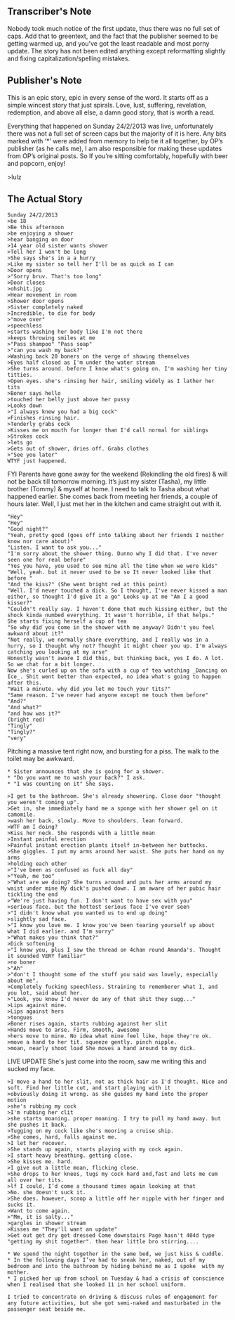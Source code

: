 ## Transcriber's Note
Nobody took much notice of the first update, thus there was no full set of caps. Add that to greentext, and the fact that the publisher seemed to be getting warmed up, and you've got the least readable and most porny update. The story has not been edited anything except reformatting slightly and fixing capitalization/spelling mistakes.

## Publisher's Note
This is an epic story, epic in every sense of the word. It starts off as a simple wincest story that just spirals. Love, lust, suffering, revelation, redemption, and above all else, a damn good story, that is worth a read.

Everything that happened on Sunday 24/2/2013 was live, unfortunately there was not a full set of screen caps but the majority of it is here. Any bits marked with ‘*’ were added from memory to help tie it all together, by OP’s publisher (as he calls me), I am also responsible for making these updates from OP’s original posts. So If you’re sitting comfortably, hopefully with beer and popcorn, enjoy!

\>lulz

## The Actual Story
	Sunday 24/2/2013
	>be 18
	>Be this afternoon 
	>be enjoying a shower 
	>hear banging on door 
	>14 year old sister wants shower 
	>Tell her I won't be long 
	>She says she's in a a hurry 
	>Like my sister so tell her I'll be as quick as I can 
	>Door opens 
	>"Sorry bruv. That's too long" 
	>Door closes 
	>ohshit.jpg 
	>Hear movement in room 
	>Shower door opens 
	>Sister completely naked 
	>Incredible, to die for body 
	>"move over"
	>speechless 
	>starts washing her body like I'm not there 
	>keeps throwing smiles at me 
	>"Pass shampoo" "Pass soap" 
	>"can you wash my back?" 
	>Washing back 20 boners on the verge of showing themselves 
	>Eyes half closed as I'm under the water stream 
	>She turns around. before I know what's going on. I'm washing her tiny titties.
	>Open eyes. she's rinsing her hair, smiling widely as I lather her tits 
	>Boner says hello 
	>touched her belly just above her pussy 
	>Looks down 
	>"I always knew you had a big cock" 
	>Finishes rinsing hair. 
	>Tenderly grabs cock 
	>Kisses me on mouth for longer than I'd call normal for siblings 
	>Strokes cock 
	>lets go 
	>Gets out of shower, dries off. Grabs clothes 
	>"See you later"
	WTYF just happened.

FYI Parents have gone away for the weekend (Rekindling the old fires) & will not be back till tomorrow morning. It’s just my sister (Tasha), my little brother (Tommy) & myself at home. I need to talk to Tasha about what happened earlier. She comes back from meeting her friends, a couple of hours later. Well, I just met her in the kitchen and came straight out with it.

	"Hey"
	"Hey"
	"Good night?"
	"Yeah, pretty good (goes off into talking about her friends I neither know nor care about)"
	"Listen. I want to ask you..."
	"I'm sorry about the shower thing. Dunno why I did that. I've never seen one for real before"
	"Yes you have, you used to see mine all the time when we were kids"
	"Well, yeah. but it never used to be so It never looked like that before "
	"And the kiss?" (She went bright red at this point)
	"Well. I'd never touched a dick. So I thought, I've never kissed a man either, so thought I'd give it a go" Looks up at me "Am I a good kisser?"
	"Couldn't really say. I haven't done that much kissing either, but the shock kinda numbed everything. It wasn't horrible, if that helps."
	She starts fixing herself a cup of tea 
	"So why did you come in the shower with me anyway? Didn't you feel awkward about it?"
	"Not really, we normally share everything, and I really was in a hurry, so I thought why not? Thought it might cheer you up. I'm always catching you looking at my arse"
	Honestly wasn't aware I did this, but thinking back, yes I do. A lot. So we chat for a bit longer.
	Now she's curled up on the sofa with a cup of tea watching _Dancing on Ice_. Shit went better than expected, no idea what's going to happen after this.
	"Wait a minute. why did you let me touch your tits?"
	"Same reason. I've never had anyone except me touch them before"
	"And?"
	"And what?"
	"and how was it?"
	(bright red)
	"Tingly"
	"Tingly?"
	"very"
	
Pitching a massive tent right now, and bursting for a piss. The walk to the toilet may be awkward. 

	* Sister announces that she is going for a shower.
	* "Do you want me to wash your back?" I ask.
	* "I was counting on it" She says.

	>I get to the bathroom. She's already showering. Close door "thought you weren't coming up". 
	>Get in, she immediately hand me a sponge with her shower gel on it camomile.
	>wash her back, slowly. Move to shoulders. lean forward. 
	>WTF am I doing? 
	>Kiss her neck. She responds with a little moan 
	>Instant painful erection 
	>Painful instant erection plants itself in-between her buttocks.
	>She giggles. I put my arms around her waist. She puts her hand on my arms 
	>holding each other 
	>"I've been as confused as fuck all day"
	>"Yeah, me too"
	>"What are we doing? She turns around and puts her arms around my waist under mine My dick's pushed down. I am aware of her pubic hair tickling the end 
	>"We're just having fun. I don't want to have sex with you" 
	>serious face. but the hottest serious face I've ever seen 
	>"I didn't know what you wanted us to end up doing" 
	>slightly sad face.
	>"I know you love me. I know you've been tearing yourself up about what I did earlier. and I'm sorry" 
	>"What makes you think that?" 
	>Dick softening 
	>"I know you, plus I saw the thread on 4chan round Amanda's. Thought it sounded VERY familiar"
	>no boner 
	>"Ah"
	>"don't I thought some of the stuff you said was lovely, especially about me".
	>Completely fucking speechless. Straining to rememberer what I, and you lot, said about her.
	>"Look, you know I'd never do any of that shit they sugg..." 
	>Lips against mine. 
	>Lips against hers 
	>tongues 
	>Boner rises again, starts rubbing against her slit 
	>Hands move to arse. Firm, smooth, awesome 
	>hers move to mine. No idea what mine feel like, hope they're ok. 
	>move a hand to her tit. squeeze gently. pinch nipple.
	>moan, nearly shoot load She moves a hand around to my dick.

LIVE UPDATE She's just come into the room, saw me writing this and sucked my face. 

	>I move a hand to her slit, not as thick hair as I'd thought. Nice and soft. Find her little cut, and start playing with it 
	>obviously doing it wrong. as she guides my hand into the proper motion 
	>she's rubbing my cock 
	>I'm rubbing her clit 
	>she starts moaning. proper moaning. I try to pull my hand away. but she pushes it back. 
	>Tugging on my cock like she's mooring a cruise ship. 
	>She comes, hard, falls against me. 
	>I let her recover. 
	>She stands up again, starts playing with my cock again. 
	>I start heavy breathing. getting close. 
	>She kisses me. hard. 
	>I give out a little moan, flicking close.
	>She drops to her knees, tugs my cock hard and,fast and lets me cum all over her tits.
	>lf I could, I’d come a thousand times again looking at that 
	>No. she doesn't suck it.
	>She does. however, scoop a little off her nipple with her finger and sucks it.
	>Want to come again.
	>"Mm, it is salty..." 
	>gargles in shower stream 
	>Kisses me "They'll want an update" 
	>Get out get dry get dressed Come downstairs Page hasn't 404d type "getting my shit together". then hear little bro stirring....

	* We spend the night together in the same bed, we just kiss & cuddle. 
	* In the following days I’ve had to sneak her, naked, out of my bedroom and into the bathroom by hiding behind me as I spoke  with my mother. 
	* I picked her up from school on Tuesday & had a crisis of conscience when I realised that she looked 11 in her school uniform.

	I tried to concentrate on driving & discuss rules of engagement for any future activities, but she got semi-naked and masturbated in the passenger seat beside me.
